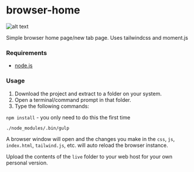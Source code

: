 # browser-home

![alt text](https://cdn.dribbble.com/users/2855/screenshots/5157095/attachments/1134257/home.png)

Simple browser home page/new tab page. Uses tailwindcss and moment.js

### Requirements

* [node.js](https://nodejs.org/)

### Usage

1. Download the project and extract to a folder on your system.
2. Open a terminal/command prompt in that folder.
3. Type the following commands:

`npm install` - you only need to do this the first time

`./node_modules/.bin/gulp`

A browser window will open and the changes you make in the `css`, `js`, `index.html`, `tailwind.js`, etc. will auto reload the browser instance.

Upload the contents of the `live` folder to your web host for your own personal version.
